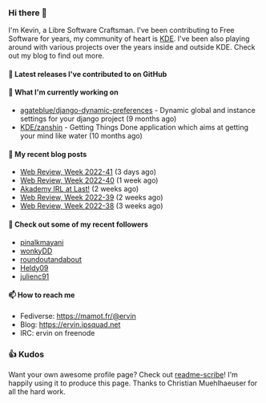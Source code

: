 ### Hi there 👋

I'm Kevin, a Libre Software Craftsman. I've been contributing to Free Software for years,
my community of heart is [KDE](https://kde.org). I've been also playing around with various
projects over the years inside and outside KDE. Check out my blog to find out more.

#### 🔭 Latest releases I've contributed to on GitHub


#### 🌱 What I'm currently working on

- [agateblue/django-dynamic-preferences](https://github.com/agateblue/django-dynamic-preferences) - Dynamic global and instance settings for your django project (9 months ago)
- [KDE/zanshin](https://github.com/KDE/zanshin) - Getting Things Done application which aims at getting your mind like water (10 months ago)

#### 📜 My recent blog posts

- [Web Review, Week 2022-41](https://ervin.ipsquad.net/blog/2022/10/14/web-review-week-2022-41/) (3 days ago)
- [Web Review, Week 2022-40](https://ervin.ipsquad.net/blog/2022/10/07/web-review-week-2022-40/) (1 week ago)
- [Akademy IRL at Last!](https://ervin.ipsquad.net/blog/2022/09/30/akademy-irl-at-last/) (2 weeks ago)
- [Web Review, Week 2022-39](https://ervin.ipsquad.net/blog/2022/09/30/web-review-week-2022-39/) (2 weeks ago)
- [Web Review, Week 2022-38](https://ervin.ipsquad.net/blog/2022/09/23/web-review-week-2022-38/) (3 weeks ago)

#### 👯 Check out some of my recent followers

- [pinalkmayani](https://github.com/pinalkmayani)
- [wonkyDD](https://github.com/wonkyDD)
- [roundoutandabout](https://github.com/roundoutandabout)
- [Heldy09](https://github.com/Heldy09)
- [julienc91](https://github.com/julienc91)

#### 📫 How to reach me

- Fediverse: https://mamot.fr/@ervin
- Blog: https://ervin.ipsquad.net
- IRC: ervin on freenode

### 👍 Kudos

Want your own awesome profile page? Check out [readme-scribe](https://github.com/muesli/readme-scribe)!
I'm happily using it to produce this page. Thanks to Christian Muehlhaeuser for all the hard work.

